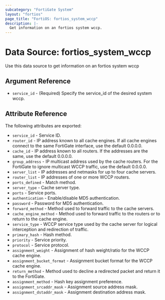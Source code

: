 ```yaml
---
subcategory: "FortiGate System"
layout: "fortios"
page_title: "FortiOS: fortios_system_wccp"
description: |-
  Get information on an fortios system wccp.
---
```


# Data Source: fortios_system_wccp
Use this data source to get information on an fortios system wccp

## Argument Reference

* `service_id` - (Required) Specify the service_id of the desired system wccp.

## Attribute Reference

The following attributes are exported:

* `service_id` - Service ID.
* `router_id` - IP address known to all cache engines. If all cache engines connect to the same FortiGate interface, use the default 0.0.0.0.
* `cache_id` - IP address known to all routers. If the addresses are the same, use the default 0.0.0.0.
* `group_address` - IP multicast address used by the cache routers. For the FortiGate to ignore multicast WCCP traffic, use the default 0.0.0.0.
* `server_list` - IP addresses and netmasks for up to four cache servers.
* `router_list` - IP addresses of one or more WCCP routers.
* `ports_defined` - Match method.
* `server_type` - Cache server type.
* `ports` - Service ports.
* `authentication` - Enable/disable MD5 authentication.
* `password` - Password for MD5 authentication.
* `forward_method` - Method used to forward traffic to the cache servers.
* `cache_engine_method` - Method used to forward traffic to the routers or to return to the cache engine.
* `service_type` - WCCP service type used by the cache server for logical interception and redirection of traffic.
* `primary_hash` - Hash method.
* `priority` - Service priority.
* `protocol` - Service protocol.
* `assignment_weight` - Assignment of hash weight/ratio for the WCCP cache engine.
* `assignment_bucket_format` - Assignment bucket format for the WCCP cache engine.
* `return_method` -  Method used to decline a redirected packet and return it to the FortiGate.
* `assignment_method` - Hash key assignment preference.
* `assignment_srcaddr_mask` - Assignment source address mask.
* `assignment_dstaddr_mask` - Assignment destination address mask.

